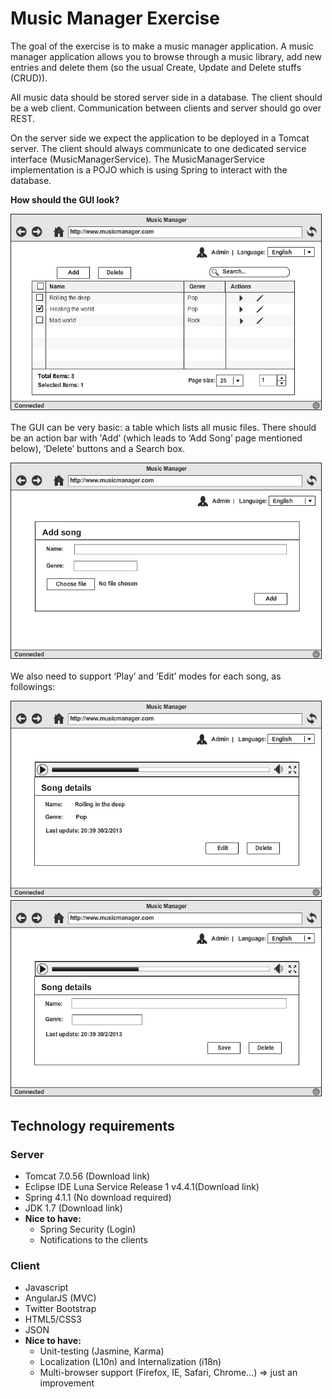 # Music Manager Exercise
The goal of the exercise is to make a music manager application.  A music manager application allows you to browse through a music library, add new entries and delete them (so the usual Create, Update and Delete stuffs (CRUD)).

All music data should be stored server side in a database.  The client should be a web client.  Communication between clients and server should go over REST.

On the server side we expect the application to be deployed in a Tomcat server.  The client should always communicate to one dedicated service interface (MusicManagerService).  The MusicManagerService implementation is a POJO which is using Spring to interact with the database.

<b>How should the GUI look?</b>

<img src="https://github.com/cminhho/Music-Manager-Exercise/blob/master/screenshots/home.png" width="500">

The GUI can be very basic: a table which lists all music files.  There should be an action bar with 'Add’ (which leads to ‘Add Song’ page mentioned below), ‘Delete’ buttons and a Search box.  

<img src="https://github.com/cminhho/Music-Manager-Exercise/blob/master/screenshots/add_songs.png" width="500">

We also need to support ‘Play’ and ‘Edit’ modes for each song, as followings:

<img src="https://github.com/cminhho/Music-Manager-Exercise/blob/master/screenshots/song_details.png" width="500">
<img src="https://github.com/cminhho/Music-Manager-Exercise/blob/master/screenshots/update_song.png" width="500">


## Technology requirements
### Server
+ Tomcat 7.0.56 (Download link)
+ Eclipse IDE Luna Service Release 1 v4.4.1(Download link)
+ Spring 4.1.1 (No download required)
+ JDK 1.7 (Download link)
+ <b>Nice to have:</b>
  + Spring Security (Login)
  + Notifications to the clients

### Client
+ Javascript
+ AngularJS (MVC)
+ Twitter Bootstrap
+ HTML5/CSS3
+ JSON
+ <b>Nice to have:</b>
  + Unit-testing (Jasmine, Karma)
  + Localization (L10n) and Internalization (i18n)
  + Multi-browser support (Firefox, IE, Safari, Chrome…) => just an improvement
